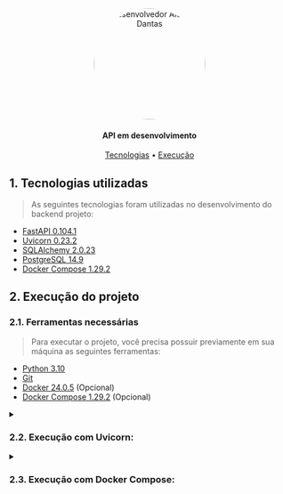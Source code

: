 <section align="center" style="margin-bottom: 2em">
    <img style="border-radius: 50%;" src="https://avatars.githubusercontent.com/alcides07" width="200px;" alt="Desenvolvedor Alcides Dantas"/>
  <h4>API em desenvolvimento</h4>
  <div>
    <a href="#1-tecnologias-utilizadas">Tecnologias</a> •
    <a href="#2-execução-do-projeto">Execução</a> 
  </div>
</section>

## 1. Tecnologias utilizadas

> As seguintes tecnologias foram utilizadas no desenvolvimento do backend projeto:

-   [FastAPI 0.104.1](https://fastapi.tiangolo.com/)
-   [Uvicorn 0.23.2](https://www.uvicorn.org/)
-   [SQLAlchemy 2.0.23](https://www.sqlalchemy.org/)
-   [PostgreSQL 14.9](https://www.postgresql.org/)
-   [Docker Compose 1.29.2](https://docs.docker.com/compose/)

## 2. Execução do projeto

### 2.1. Ferramentas necessárias

> Para executar o projeto, você precisa possuir previamente em sua máquina as seguintes ferramentas:

-   [Python 3.10](https://www.python.org/downloads/)
-   [Git](https://git-scm.com)
-   [Docker 24.0.5](https://docs.docker.com/get-docker/) (Opcional)
-   [Docker Compose 1.29.2](https://docs.docker.com/compose/) (Opcional)

<details>
  <summary><h3>2.2. Execução com Uvicorn:</h3></summary>

#### 2.2.1. Clone o repositório:

```
git clone https://github.com/alcides07/juiz-online.git
```

#### 2.2.2. Acesse o diretório gerado:

```
cd juiz-online/backend/
```

#### 2.2.3. Crie um ambiente virtual:

```
python3 -m venv venv
```

#### 2.2.4. Ative o ambiente virtual (Linux):

```
. venv/bin/activate
```

Ou

#### 2.2.4. Ative o ambiente virtual (Windows):

```
.\venv\Scripts\activate
```

#### 2.2.5. Instale as dependências:

```
pip install -r requirements.txt
```

#### 2.2.6. Execute a aplicação:

```
uvicorn main:app --reload
```

</details>

<details>
  <summary><h3>2.3. Execução com Docker Compose:</h3></summary>

#### 2.3.1. Clone o repositório:

```
git clone https://github.com/alcides07/juiz-online.git
```

#### 2.3.2. Acesse o diretório gerado:

```
cd juiz-online/backend/
```

#### 2.3.3. Execute a aplicação:

```
docker-compose up --build
```

</details>
